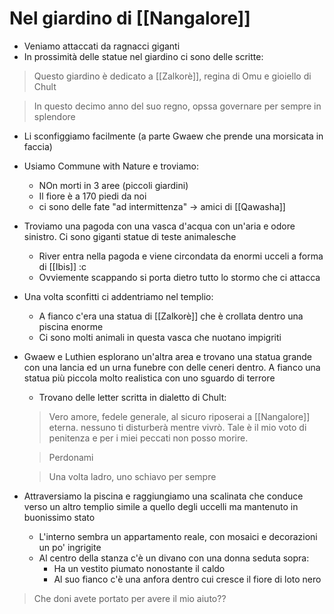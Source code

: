 # Nel giardino di [[Nangalore]]
- Veniamo attaccati da ragnacci giganti
- In prossimità delle statue nel giardino ci sono delle scritte:
> Questo giardino è dedicato a [[Zalkorè]], regina di Omu e gioiello di Chult

> In questo decimo anno del suo regno, opssa governare per sempre in splendore
	
- Li sconfiggiamo facilmente (a parte Gwaew che prende una morsicata in faccia)
- Usiamo Commune with Nature e troviamo:
	- NOn morti in 3 aree (piccoli giardini)
	- Il fiore è a 170 piedi da noi
	- ci sono delle fate "ad intermittenza" -> amici di [[Qawasha]]
- Troviamo una pagoda con una vasca d'acqua con un'aria e odore sinistro. Ci sono giganti statue di teste animalesche
	- River entra nella pagoda e viene circondata da enormi ucceli a forma di [[Ibis]] :c
	- Ovviemente scappando si porta dietro tutto lo stormo che ci attacca
- Una volta sconfitti ci addentriamo nel templio:
	- A fianco c'era una statua di [[Zalkorè]] che è crollata dentro una piscina enorme
	- Ci sono molti animali in questa vasca che nuotano impigriti
-  Gwaew e Luthien esplorano un'altra area e trovano una statua grande con una lancia ed un urna funebre con delle ceneri dentro. A fianco una statua più piccola molto realistica con uno sguardo di terrore
	- Trovano delle letter scritta in dialetto di Chult:
	> Vero amore, fedele generale, al sicuro riposerai a [[Nangalore]] eterna. nessuno ti disturberà mentre vivrò. Tale è il mio voto di penitenza e per i miei peccati non posso morire.

	> Perdonami
	
	> Una volta ladro, uno schiavo per sempre
	
- Attraversiamo la piscina e raggiungiamo una scalinata che conduce verso un altro templio simile a quello degli uccelli ma mantenuto in buonissimo stato
	- L'interno sembra un appartamento reale, con mosaici e decorazioni un po' ingrigite
	- Al centro della stanza c'è un divano con una donna seduta sopra:
		- Ha un vestito piumato nonostante il caldo
		- Al suo fianco c'è una anfora dentro cui cresce il fiore di loto nero

> Che doni avete portato per avere il mio aiuto??
